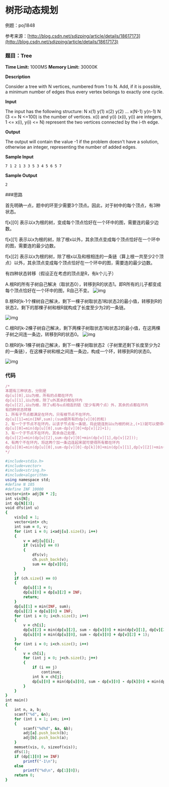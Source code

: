 # 树形动态规划

例题：poj1848

参考来源：[http://blog.csdn.net/sdjzping/article/details/18617173](http://blog.csdn.net/sdjzping/article/details/18617173)

### 题目：Tree

**Time Limit:** 1000MS **Memory Limit:** 30000K

**Description**

Consider a tree with N vertices, numbered from 1 to N. Add, if it is possible, a minimum number of edges thus every vertex belongs to exactly one cycle.

**Input**

The input has the following structure: N x\(1\) y\(1\) x\(2\) y\(2\) ... x\(N-1\) y\(n-1\) N \(3 &lt;= N &lt;=100\) is the number of vertices. x\(i\) and y\(i\) \(x\(i\), y\(i\) are integers, 1 &lt;= x\(i\), y\(i\) &lt;= N\) represent the two vertices connected by the i-th edge.

**Output**

The output will contain the value -1 if the problem doesn't have a solution, otherwise an integer, representing the number of added edges.

**Sample Input**

```
7 1 2 1 3 3 5 3 4 5 6 5 7
```



**Sample Output**

``` 
2
```



###思路

首先明确一点，题中的环至少需要3个顶点。因此，对于树中的每个顶点，有3种状态。

f\[x\]\[0\] 表示以x为根的树，变成每个顶点恰好在一个环中的图，需要连的最少边数。

f\[x\]\[1\] 表示以x为根的树，除了根x以外，其余顶点变成每个顶点恰好在一个环中的图，需要连的最少边数。

f\[x\]\[2\] 表示以x为根的树，除了根x以及和根相连的一条链（算上根一共至少2个顶点）以外，其余顶点变成每个顶点恰好在一个环中的图，需要连的最少边数。

有四种状态转移（假设正在考虑的顶点是R，有k个儿子）

A.根R的所有子树自己解决（取状态0），转移到R的状态1。即R所有的儿子都变成每个顶点恰好在一个环中的图，R自己不变。 ![](http://pic002.cnblogs.com/images/2012/307740/2012081216195198.jpg "img")

B.根R的k-1个棵树自己解决，剩下一棵子树取状态1和状态2的最小值，转移到R的状态2。剩下的那棵子树和根R就构成了长度至少为2的一条链。

![](http://pic002.cnblogs.com/images/2012/307740/2012081216205835.jpg "img")

C.根R的k-2棵子树自己解决，剩下两棵子树取状态1和状态2的最小值，在这两棵子树之间连一条边，转移到R的状态0。 ![](http://pic002.cnblogs.com/images/2012/307740/2012081216210777.jpg "img")

D.根R的k-1棵子树自己解决，剩下一棵子树取状态2（子树里还剩下长度至少为2的一条链），在这棵子树和根之间连一条边，构成一个环，转移到R的状态0。

![](http://pic002.cnblogs.com/images/2012/307740/2012081216211661.jpg "img")

### 代码

```ruby
/*
本题有三种状态，分别是
dp[u][0],以u为根，所有的点都在环内
dp[u][1],以u为根，除了u外其余的都在环内
dp[u][2],以u为根，除了u和与u点相连的链（至少有两个点）外，其余的点都在环内
有四种状态转移
1、所有子节点都满足在环内，只有根节点不在环内，
dp[u][1]=min(INF,sum);(sum是所有的dp[v][0]的和)
2、有一个子节点不在环内，以该子节点有一条链，将此链连到以u为根的树上,(+1)就可以使得u的所有子节点都在环内
dp[u][0]=min(dp[u][0],sum-dp[v][0]+dp[v][2]+1);
3、有一个子节点不在环内，其余自己处理，
dp[u][2]=min(dp[u][2],sum-dp[v][0]+min(dp[v][1],dp[v][2]));
4、有两个不在环内，将这两个加一条边连起来就可使得所有都在环内
dp[u][0]=min(dp[u][0],sum-dp[v][0]-dp[k][0]+min(dp[v][1],dp[v][2])+min(dp[k][1],dp[k][2])+1);
*/

#include<stdio.h>
#include<vector>
#include<string.h>
#include<algorithm>
using namespace std;
#define N 105
#define INF 10000
vector<int> adj[N * 2];
int vis[N];
int dp[N][3];
void dfs(int u)
{
	vis[u] = 1;
	vector<int> ch;
	int sum = 0, v;
	for (int i = 0; i<adj[u].size(); i++)
	{
		v = adj[u][i];
		if (vis[v] == 0)
		{
			dfs(v);
			ch.push_back(v);
			sum += dp[v][0];
		}
	}
	if (ch.size() == 0)
	{
		dp[u][1] = 0;
		dp[u][0] = dp[u][2] = INF;
		return;
	}
	dp[u][1] = min(INF, sum);
	dp[u][2] = dp[u][0] = INF;
	for (int i = 0; i<ch.size(); i++)
	{
		v = ch[i];
		dp[u][2] = min(dp[u][2], sum - dp[v][0] + min(dp[v][1], dp[v][2]));
		dp[u][0] = min(dp[u][0], sum - dp[v][0] + dp[v][2] + 1);
	}
	for (int i = 0; i<ch.size(); i++)
	{
		v = ch[i];
		for (int j = 0; j<ch.size(); j++)
		{
			if (i == j)
				continue;
			int k = ch[j];
			dp[u][0] = min(dp[u][0], sum - dp[v][0] - dp[k][0] + min(dp[v][1], dp[v][2]) + min(dp[k][1], dp[k][2]) + 1);
		}
	}
}
int main()
{
	int n, a, b;
	scanf("%d", &n);
	for (int i = 1; i<n; i++)
	{
		scanf("%d%d", &a, &b);
		adj[a].push_back(b);
		adj[b].push_back(a);
	}
	memset(vis, 0, sizeof(vis));
	dfs(1);
	if (dp[1][0] >= INF)
		printf("-1\n");
	else
		printf("%d\n", dp[1][0]);
	return 0;
}
```



